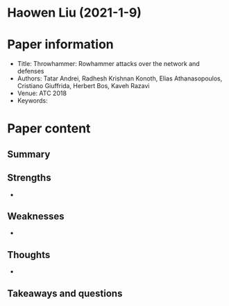 # Haowen Liu (2021-1-9)

# Paper information

- Title: Throwhammer: Rowhammer attacks over the network and defenses
- Authors: Tatar Andrei, Radhesh Krishnan Konoth, Elias Athanasopoulos, Cristiano Giuffrida, Herbert Bos, Kaveh Razavi
- Venue: ATC 2018
- Keywords: 

# Paper content

## Summary




## Strengths

- 

## Weaknesses

- 

## Thoughts
- 

## Takeaways and questions

